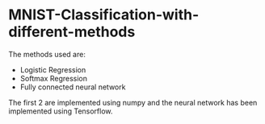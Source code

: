 # MNIST-Classification-with-different-methods

The methods used are:
- Logistic Regression
- Softmax Regression
- Fully connected neural network

The first 2 are implemented using numpy and the neural network has been implemented using Tensorflow.

